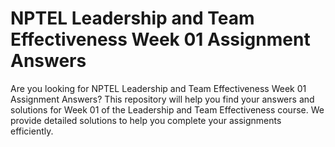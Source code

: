 # NPTEL Leadership and Team Effectiveness Week 01 Assignment Answers

Are you looking for NPTEL Leadership and Team Effectiveness Week 01 Assignment Answers? This repository will help you find your answers and solutions for Week 01 of the Leadership and Team Effectiveness course. We provide detailed solutions to help you complete your assignments efficiently.